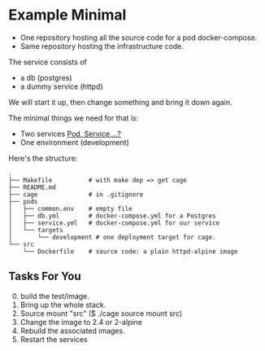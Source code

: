 # Example Minimal

- One repository hosting all the source code for a pod docker-compose.
- Same repository hosting the infrastructure code.

The service consists of

- a db (postgres)
- a dummy service (httpd)

We will start it up, then change something and bring it down again.

The minimal things we need for that is:

- Two services [Pod, Service,...?](http://cage.faraday.io/basics)
- One environment (development)

Here's the structure:

```
.
├── Makefile          # with make dep => get cage
├── README.md
├── cage              # in .gitignore
├── pods
│   ├── common.env    # empty file
│   ├── db.yml        # docker-compose.yml for a Postgres
│   ├── service.yml   # docker-compose.yml for our service
│   └── targets
│       └── development # one deployment target for cage.
└── src
    └── Dockerfile    # source code: a plain httpd-alpine image
```

## Tasks For You

0.  build the test/image.
1.  Bring up the whole stack.
1.  Source mount "src" ($ ./cage source mount src)
1.  Change the image to 2.4 or 2-alpine
1.  Rebuild the associated images.
1.  Restart the services

